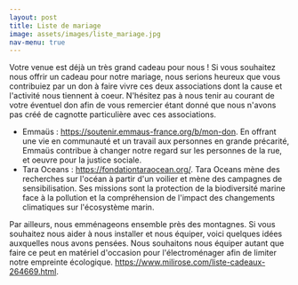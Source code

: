```yaml
---
layout: post
title: Liste de mariage
image: assets/images/liste_mariage.jpg
nav-menu: true
---
```


Votre venue est déjà un très grand cadeau pour nous ! Si vous souhaitez nous offrir un cadeau pour notre mariage, nous serions heureux que vous contribuiez par un don à faire vivre ces deux associations dont la cause et l'activité nous tiennent à coeur. N'hésitez pas à nous tenir au courant de votre éventuel don afin de vous remercier étant donné que nous n'avons pas créé de cagnotte particulière avec ces associations.
- Emmaüs : <a href="https://soutenir.emmaus-france.org/b/mon-don">https://soutenir.emmaus-france.org/b/mon-don</a>. En offrant une vie en communauté et un travail aux personnes en grande précarité, Emmaüs contribue à changer notre regard sur les personnes de la rue, et oeuvre pour la justice sociale.
- Tara Oceans : <a href="https://fondationtaraocean.org/">https://fondationtaraocean.org/</a>. Tara Oceans mène des recherches sur l'océan à partir d'un voilier et mène des campagnes de sensibilisation. Ses missions sont la protection de la biodiversité marine face à la pollution et la compréhension de l'impact des changements climatiques sur l'écosystème marin.

Par ailleurs, nous emménageons ensemble près des montagnes. Si vous souhaitez nous aider à nous installer et nous équiper, voici quelques idées auxquelles nous avons pensées. Nous souhaitons nous équiper autant que faire ce peut en matériel d'occasion pour l'électroménager afin de limiter notre empreinte écologique. <a href="https://www.milirose.com/liste-cadeaux-264669.html">https://www.milirose.com/liste-cadeaux-264669.html</a>.
